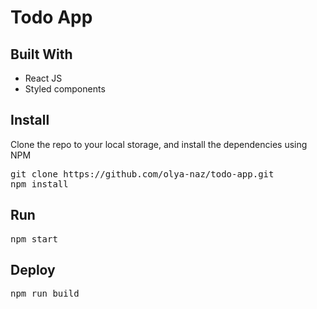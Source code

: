 # Todo App

## Built With
  * React JS
  * Styled components
  
## Install
Clone the repo to your local storage, and install the dependencies using NPM
<pre>
git clone https://github.com/olya-naz/todo-app.git
npm install
</pre>

## Run
<pre>npm start</pre>

## Deploy
<pre>npm run build</pre>
